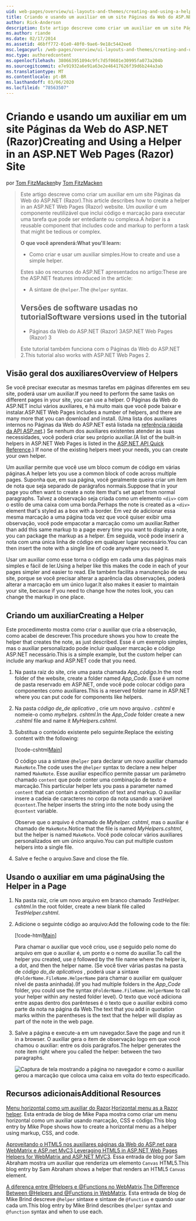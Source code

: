 ```yaml
---
uid: web-pages/overview/ui-layouts-and-themes/creating-and-using-a-helper-in-an-aspnet-web-pages-site
title: Criando e usando um auxiliar em um site Páginas da Web do ASP.NET (Razor) | Microsoft Docs
author: Rick-Anderson
description: Este artigo descreve como criar um auxiliar em um site Páginas da Web do ASP.NET (Razor). Um auxiliar é um componente reutilizável que inclui código e marcação para perf...
ms.author: riande
ms.date: 02/17/2014
ms.assetid: 46bff772-01e0-40f0-9ae6-9e18c5442ee6
msc.legacyurl: /web-pages/overview/ui-layouts-and-themes/creating-and-using-a-helper-in-an-aspnet-web-pages-site
msc.type: authoredcontent
ms.openlocfilehash: 380663951094c9fc7d5f0601e30995fa073a204b
ms.sourcegitcommit: e7e91932a6e91a63e2e46417626f39d6b244a3ab
ms.translationtype: MT
ms.contentlocale: pt-BR
ms.lasthandoff: 03/06/2020
ms.locfileid: "78563507"
---
```

# <a name="creating-and-using-a-helper-in-an-aspnet-web-pages-razor-site"></a><span data-ttu-id="65064-104">Criando e usando um auxiliar em um site Páginas da Web do ASP.NET (Razor)</span><span class="sxs-lookup"><span data-stu-id="65064-104">Creating and Using a Helper in an ASP.NET Web Pages (Razor) Site</span></span>

<span data-ttu-id="65064-105">por [Tom FitzMacken](https://github.com/tfitzmac)</span><span class="sxs-lookup"><span data-stu-id="65064-105">by [Tom FitzMacken](https://github.com/tfitzmac)</span></span>

> <span data-ttu-id="65064-106">Este artigo descreve como criar um auxiliar em um site Páginas da Web do ASP.NET (Razor).</span><span class="sxs-lookup"><span data-stu-id="65064-106">This article describes how to create a helper in an ASP.NET Web Pages (Razor) website.</span></span> <span data-ttu-id="65064-107">Um *auxiliar* é um componente reutilizável que inclui código e marcação para executar uma tarefa que pode ser entediante ou complexa.</span><span class="sxs-lookup"><span data-stu-id="65064-107">A *helper* is a reusable component that includes code and markup to perform a task that might be tedious or complex.</span></span>
> 
> <span data-ttu-id="65064-108">**O que você aprenderá:**</span><span class="sxs-lookup"><span data-stu-id="65064-108">**What you'll learn:**</span></span> 
> 
> - <span data-ttu-id="65064-109">Como criar e usar um auxiliar simples.</span><span class="sxs-lookup"><span data-stu-id="65064-109">How to create and use a simple helper.</span></span>
> 
> <span data-ttu-id="65064-110">Estes são os recursos do ASP.NET apresentados no artigo:</span><span class="sxs-lookup"><span data-stu-id="65064-110">These are the ASP.NET features introduced in the article:</span></span>
> 
> - <span data-ttu-id="65064-111">A sintaxe de `@helper`.</span><span class="sxs-lookup"><span data-stu-id="65064-111">The `@helper` syntax.</span></span>
>   
> 
> ## <a name="software-versions-used-in-the-tutorial"></a><span data-ttu-id="65064-112">Versões de software usadas no tutorial</span><span class="sxs-lookup"><span data-stu-id="65064-112">Software versions used in the tutorial</span></span>
> 
> 
> - <span data-ttu-id="65064-113">Páginas da Web do ASP.NET (Razor) 3</span><span class="sxs-lookup"><span data-stu-id="65064-113">ASP.NET Web Pages (Razor) 3</span></span>
>   
> 
> <span data-ttu-id="65064-114">Este tutorial também funciona com o Páginas da Web do ASP.NET 2.</span><span class="sxs-lookup"><span data-stu-id="65064-114">This tutorial also works with ASP.NET Web Pages 2.</span></span>

## <a name="overview-of-helpers"></a><span data-ttu-id="65064-115">Visão geral dos auxiliares</span><span class="sxs-lookup"><span data-stu-id="65064-115">Overview of Helpers</span></span>

<span data-ttu-id="65064-116">Se você precisar executar as mesmas tarefas em páginas diferentes em seu site, poderá usar um auxiliar.</span><span class="sxs-lookup"><span data-stu-id="65064-116">If you need to perform the same tasks on different pages in your site, you can use a helper.</span></span> <span data-ttu-id="65064-117">O Páginas da Web do ASP.NET inclui vários auxiliares, e há muito mais que você pode baixar e instalar.</span><span class="sxs-lookup"><span data-stu-id="65064-117">ASP.NET Web Pages includes a number of helpers, and there are many more that you can download and install.</span></span> <span data-ttu-id="65064-118">(Uma lista dos auxiliares internos no Páginas da Web do ASP.NET está listada na [referência rápida da API ASP.net](https://go.microsoft.com/fwlink/?LinkId=202907).) Se nenhum dos auxiliares existentes atender às suas necessidades, você poderá criar seu próprio auxiliar.</span><span class="sxs-lookup"><span data-stu-id="65064-118">(A list of the built-in helpers in ASP.NET Web Pages is listed in the [ASP.NET API Quick Reference](https://go.microsoft.com/fwlink/?LinkId=202907).) If none of the existing helpers meet your needs, you can create your own helper.</span></span>

<span data-ttu-id="65064-119">Um auxiliar permite que você use um bloco comum de código em várias páginas.</span><span class="sxs-lookup"><span data-stu-id="65064-119">A helper lets you use a common block of code across multiple pages.</span></span> <span data-ttu-id="65064-120">Suponha que, em sua página, você geralmente queira criar um item de nota que seja separado de parágrafos normais.</span><span class="sxs-lookup"><span data-stu-id="65064-120">Suppose that in your page you often want to create a note item that's set apart from normal paragraphs.</span></span> <span data-ttu-id="65064-121">Talvez a observação seja criada como um elemento `<div>` com o estilo de uma caixa com uma borda.</span><span class="sxs-lookup"><span data-stu-id="65064-121">Perhaps the note is created as a `<div>` element that's styled as a box with a border.</span></span> <span data-ttu-id="65064-122">Em vez de adicionar essa mesma marcação a uma página toda vez que você quiser exibir uma observação, você pode empacotar a marcação como um auxiliar.</span><span class="sxs-lookup"><span data-stu-id="65064-122">Rather than add this same markup to a page every time you want to display a note, you can package the markup as a helper.</span></span> <span data-ttu-id="65064-123">Em seguida, você pode inserir a nota com uma única linha de código em qualquer lugar necessário.</span><span class="sxs-lookup"><span data-stu-id="65064-123">You can then insert the note with a single line of code anywhere you need it.</span></span>

<span data-ttu-id="65064-124">Usar um auxiliar como esse torna o código em cada uma das páginas mais simples e fácil de ler.</span><span class="sxs-lookup"><span data-stu-id="65064-124">Using a helper like this makes the code in each of your pages simpler and easier to read.</span></span> <span data-ttu-id="65064-125">Ele também facilita a manutenção de seu site, porque se você precisar alterar a aparência das observações, poderá alterar a marcação em um único lugar.</span><span class="sxs-lookup"><span data-stu-id="65064-125">It also makes it easier to maintain your site, because if you need to change how the notes look, you can change the markup in one place.</span></span>

## <a name="creating-a-helper"></a><span data-ttu-id="65064-126">Criando um auxiliar</span><span class="sxs-lookup"><span data-stu-id="65064-126">Creating a Helper</span></span>

<span data-ttu-id="65064-127">Este procedimento mostra como criar o auxiliar que cria a observação, como acabei de descrever.</span><span class="sxs-lookup"><span data-stu-id="65064-127">This procedure shows you how to create the helper that creates the note, as just described.</span></span> <span data-ttu-id="65064-128">Esse é um exemplo simples, mas o auxiliar personalizado pode incluir qualquer marcação e código ASP.NET necessário.</span><span class="sxs-lookup"><span data-stu-id="65064-128">This is a simple example, but the custom helper can include any markup and ASP.NET code that you need.</span></span>

1. <span data-ttu-id="65064-129">Na pasta raiz do site, crie uma pasta chamada *App\_código*.</span><span class="sxs-lookup"><span data-stu-id="65064-129">In the root folder of the website, create a folder named *App\_Code*.</span></span> <span data-ttu-id="65064-130">Esse é um nome de pasta reservado em ASP.NET, onde você pode colocar código para componentes como auxiliares.</span><span class="sxs-lookup"><span data-stu-id="65064-130">This is a reserved folder name in ASP.NET where you can put code for components like helpers.</span></span>
2. <span data-ttu-id="65064-131">Na pasta *código de\_de aplicativo* , crie um novo arquivo *. cshtml* e nomeie-o como *myhelprs. cshtml*.</span><span class="sxs-lookup"><span data-stu-id="65064-131">In the *App\_Code* folder create a new *.cshtml* file and name it *MyHelpers.cshtml*.</span></span>
3. <span data-ttu-id="65064-132">Substitua o conteúdo existente pelo seguinte:</span><span class="sxs-lookup"><span data-stu-id="65064-132">Replace the existing content with the following:</span></span>

    [!code-cshtml[Main](creating-and-using-a-helper-in-an-aspnet-web-pages-site/samples/sample1.cshtml)]

    <span data-ttu-id="65064-133">O código usa a sintaxe `@helper` para declarar um novo auxiliar chamado `MakeNote`.</span><span class="sxs-lookup"><span data-stu-id="65064-133">The code uses the `@helper` syntax to declare a new helper named `MakeNote`.</span></span> <span data-ttu-id="65064-134">Esse auxiliar específico permite passar um parâmetro chamado `content` que pode conter uma combinação de texto e marcação.</span><span class="sxs-lookup"><span data-stu-id="65064-134">This particular helper lets you pass a parameter named `content` that can contain a combination of text and markup.</span></span> <span data-ttu-id="65064-135">O auxiliar insere a cadeia de caracteres no corpo da nota usando a variável `@content`.</span><span class="sxs-lookup"><span data-stu-id="65064-135">The helper inserts the string into the note body using the `@content` variable.</span></span>

    <span data-ttu-id="65064-136">Observe que o arquivo é chamado de *Myhelper. cshtml*, mas o auxiliar é chamado de `MakeNote`.</span><span class="sxs-lookup"><span data-stu-id="65064-136">Notice that the file is named *MyHelpers.cshtml*, but the helper is named `MakeNote`.</span></span> <span data-ttu-id="65064-137">Você pode colocar vários auxiliares personalizados em um único arquivo.</span><span class="sxs-lookup"><span data-stu-id="65064-137">You can put multiple custom helpers into a single file.</span></span>
4. <span data-ttu-id="65064-138">Salve e feche o arquivo.</span><span class="sxs-lookup"><span data-stu-id="65064-138">Save and close the file.</span></span>

## <a name="using-the-helper-in-a-page"></a><span data-ttu-id="65064-139">Usando o auxiliar em uma página</span><span class="sxs-lookup"><span data-stu-id="65064-139">Using the Helper in a Page</span></span>

1. <span data-ttu-id="65064-140">Na pasta raiz, crie um novo arquivo em branco chamado *TestHelper. cshtml*.</span><span class="sxs-lookup"><span data-stu-id="65064-140">In the root folder, create a new blank file called *TestHelper.cshtml*.</span></span>
2. <span data-ttu-id="65064-141">Adicione o seguinte código ao arquivo:</span><span class="sxs-lookup"><span data-stu-id="65064-141">Add the following code to the file:</span></span>

    [!code-html[Main](creating-and-using-a-helper-in-an-aspnet-web-pages-site/samples/sample2.html)]

    <span data-ttu-id="65064-142">Para chamar o auxiliar que você criou, use `@` seguido pelo nome do arquivo em que o auxiliar é, um ponto e o nome do auxiliar.</span><span class="sxs-lookup"><span data-stu-id="65064-142">To call the helper you created, use `@` followed by the file name where the helper is, a dot, and then the helper name.</span></span> <span data-ttu-id="65064-143">(Se você tiver várias pastas na pasta de *código do\_de aplicativos* , poderá usar a sintaxe `@FolderName.FileName.HelperName` para chamar o auxiliar em qualquer nível de pasta aninhada).</span><span class="sxs-lookup"><span data-stu-id="65064-143">(If you had multiple folders in the *App\_Code* folder, you could use the syntax `@FolderName.FileName.HelperName` to call your helper within any nested folder level).</span></span> <span data-ttu-id="65064-144">O texto que você adiciona entre aspas dentro dos parênteses é o texto que o auxiliar exibirá como parte da nota na página da Web.</span><span class="sxs-lookup"><span data-stu-id="65064-144">The text that you add in quotation marks within the parentheses is the text that the helper will display as part of the note in the web page.</span></span>
3. <span data-ttu-id="65064-145">Salve a página e execute-a em um navegador.</span><span class="sxs-lookup"><span data-stu-id="65064-145">Save the page and run it in a browser.</span></span> <span data-ttu-id="65064-146">O auxiliar gera o item de observação logo em que você chamou o auxiliar: entre os dois parágrafos.</span><span class="sxs-lookup"><span data-stu-id="65064-146">The helper generates the note item right where you called the helper: between the two paragraphs.</span></span>

    ![Captura de tela mostrando a página no navegador e como o auxiliar gerou a marcação que coloca uma caixa em volta do texto especificado.](creating-and-using-a-helper-in-an-aspnet-web-pages-site/_static/image1.png)

## <a name="additional-resources"></a><span data-ttu-id="65064-148">Recursos adicionais</span><span class="sxs-lookup"><span data-stu-id="65064-148">Additional Resources</span></span>

<span data-ttu-id="65064-149">[Menu horizontal como um auxiliar do Razor](http://mikepope.com/blog/DisplayBlog.aspx?permalink=2341).</span><span class="sxs-lookup"><span data-stu-id="65064-149">[Horizontal menu as a Razor helper](http://mikepope.com/blog/DisplayBlog.aspx?permalink=2341).</span></span> <span data-ttu-id="65064-150">Esta entrada de blog de Mike Papa mostra como criar um menu horizontal como um auxiliar usando marcação, CSS e código.</span><span class="sxs-lookup"><span data-stu-id="65064-150">This blog entry by Mike Pope shows how to create a horizontal menu as a helper using markup, CSS, and code.</span></span>

<span data-ttu-id="65064-151">[Aproveitando o HTML5 nos auxiliares páginas da Web do ASP.net para WebMatrix e ASP.net MvC3](http://geekswithblogs.net/wildturtle/archive/2010/11/08/html5-in-asp.net-web-pages-helpers-for-webmatrix-and_aspnet_mvc3.aspx).</span><span class="sxs-lookup"><span data-stu-id="65064-151">[Leveraging HTML5 in ASP.NET Web Pages Helpers for WebMatrix and ASP.NET MVC3](http://geekswithblogs.net/wildturtle/archive/2010/11/08/html5-in-asp.net-web-pages-helpers-for-webmatrix-and_aspnet_mvc3.aspx).</span></span> <span data-ttu-id="65064-152">Essa entrada de blog por Sam Abraham mostra um auxiliar que renderiza um elemento `Canvas` HTML5.</span><span class="sxs-lookup"><span data-stu-id="65064-152">This blog entry by Sam Abraham shows a helper that renders an HTML5 `Canvas` element.</span></span>

<span data-ttu-id="65064-153">[A diferença entre @Helpers e @Functions no WebMatrix](http://www.mikesdotnetting.com/Article/173/The-Difference-Between-@Helpers-and-@Functions-In-WebMatrix).</span><span class="sxs-lookup"><span data-stu-id="65064-153">[The Difference Between @Helpers and @Functions in WebMatrix](http://www.mikesdotnetting.com/Article/173/The-Difference-Between-@Helpers-and-@Functions-In-WebMatrix).</span></span> <span data-ttu-id="65064-154">Esta entrada de blog de Mike Brind descreve `@helper` sintaxe e sintaxe de `@function` e quando usar cada um.</span><span class="sxs-lookup"><span data-stu-id="65064-154">This blog entry by Mike Brind describes `@helper` syntax and `@function` syntax and when to use each.</span></span>
